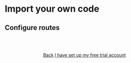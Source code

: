 
# Import your own code

## Configure routes

<html>
<head>
<link rel="stylesheet" href="/styles/styles.css">
</head>
<body>

<br/><br/>

<center>

<a href="/gettingstarted/own-code/step-7.html" class="buttongen small">Back</a>
<a href="/gettingstarted/own-code/step-9.html" class="buttongen small">I have set up my free trial account</a>

</center>

<br/><br/>

</body>
</html>
